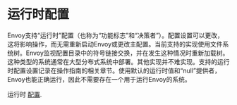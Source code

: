 # 运行时配置

Envoy支持“运行时”配置（也称为“功能标志”和“决策者”）。配置设置可以更改，这将影响操作，而无需重新启动Envoy或更改主配置。当前支持的实现使用文件系统树。Envoy监视配置目录中的符号链接交换，并在发生这种情况时重新加载树。这种类型的系统通常在大型分布式系统中部署。其他实现并不难实现。支持的运行时配置设置记录在操作指南的相关章节。使用默认的运行时值和“null”提供者，Envoy也能正确运行，因此不需要存在一个用于运行Envoy的系统。

运行时 [配置](../../configuration/runtime.md#config-runtime).